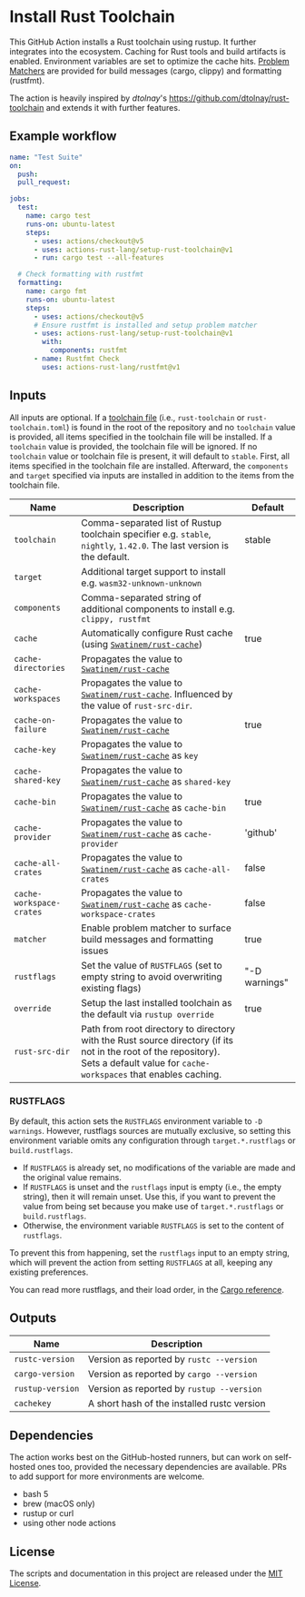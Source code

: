 # Install Rust Toolchain

This GitHub Action installs a Rust toolchain using rustup.
It further integrates into the ecosystem.
Caching for Rust tools and build artifacts is enabled.
Environment variables are set to optimize the cache hits.
[Problem Matchers] are provided for build messages (cargo, clippy) and formatting (rustfmt).

The action is heavily inspired by _dtolnay_'s <https://github.com/dtolnay/rust-toolchain> and extends it with further features.

## Example workflow

```yaml
name: "Test Suite"
on:
  push:
  pull_request:

jobs:
  test:
    name: cargo test
    runs-on: ubuntu-latest
    steps:
      - uses: actions/checkout@v5
      - uses: actions-rust-lang/setup-rust-toolchain@v1
      - run: cargo test --all-features

  # Check formatting with rustfmt
  formatting:
    name: cargo fmt
    runs-on: ubuntu-latest
    steps:
      - uses: actions/checkout@v5
      # Ensure rustfmt is installed and setup problem matcher
      - uses: actions-rust-lang/setup-rust-toolchain@v1
        with:
          components: rustfmt
      - name: Rustfmt Check
        uses: actions-rust-lang/rustfmt@v1
```

## Inputs

All inputs are optional.
If a [toolchain file](https://rust-lang.github.io/rustup/overrides.html#the-toolchain-file) (i.e., `rust-toolchain` or `rust-toolchain.toml`) is found in the root of the repository and no `toolchain` value is provided, all items specified in the toolchain file will be installed.
If a `toolchain` value is provided, the toolchain file will be ignored.
If no `toolchain` value or toolchain file is present, it will default to `stable`.
First, all items specified in the toolchain file are installed.
Afterward, the `components` and `target` specified via inputs are installed in addition to the items from the toolchain file.

| Name                     | Description                                                                                                                                                                        | Default       |
| ------------------------ | ---------------------------------------------------------------------------------------------------------------------------------------------------------------------------------- | ------------- |
| `toolchain`              | Comma-separated list of Rustup toolchain specifier e.g. `stable`, `nightly`, `1.42.0`. The last version is the default.                                                            | stable        |
| `target`                 | Additional target support to install e.g. `wasm32-unknown-unknown`                                                                                                                 |               |
| `components`             | Comma-separated string of additional components to install e.g. `clippy, rustfmt`                                                                                                  |               |
| `cache`                  | Automatically configure Rust cache (using [`Swatinem/rust-cache`])                                                                                                                 | true          |
| `cache-directories`      | Propagates the value to [`Swatinem/rust-cache`]                                                                                                                                    |               |
| `cache-workspaces`       | Propagates the value to [`Swatinem/rust-cache`]. Influenced by the value of `rust-src-dir`.                                                                                        |               |
| `cache-on-failure`       | Propagates the value to [`Swatinem/rust-cache`]                                                                                                                                    | true          |
| `cache-key`              | Propagates the value to [`Swatinem/rust-cache`] as `key`                                                                                                                           |               |
| `cache-shared-key`       | Propagates the value to [`Swatinem/rust-cache`] as `shared-key`                                                                                                                    |               |
| `cache-bin`              | Propagates the value to [`Swatinem/rust-cache`] as `cache-bin`                                                                                                                     | true          |
| `cache-provider`         | Propagates the value to [`Swatinem/rust-cache`] as `cache-provider`                                                                                                                | 'github'      |
| `cache-all-crates`       | Propagates the value to [`Swatinem/rust-cache`] as `cache-all-crates`                                                                                                              | false         |
| `cache-workspace-crates` | Propagates the value to [`Swatinem/rust-cache`] as `cache-workspace-crates`                                                                                                        | false         |
| `matcher`                | Enable problem matcher to surface build messages and formatting issues                                                                                                             | true          |
| `rustflags`              | Set the value of `RUSTFLAGS` (set to empty string to avoid overwriting existing flags)                                                                                             | "-D warnings" |
| `override`               | Setup the last installed toolchain as the default via `rustup override`                                                                                                            | true          |
| `rust-src-dir`           | Path from root directory to directory with the Rust source directory (if its not in the root of the repository). Sets a default value for `cache-workspaces` that enables caching. |               |

[`Swatinem/rust-cache`]: https://github.com/Swatinem/rust-cache

### RUSTFLAGS

By default, this action sets the `RUSTFLAGS` environment variable to `-D warnings`.
However, rustflags sources are mutually exclusive, so setting this environment variable omits any configuration through `target.*.rustflags` or `build.rustflags`.

- If `RUSTFLAGS` is already set, no modifications of the variable are made and the original value remains.
- If `RUSTFLAGS` is unset and the `rustflags` input is empty (i.e., the empty string), then it will remain unset.
  Use this, if you want to prevent the value from being set because you make use of `target.*.rustflags` or `build.rustflags`.
- Otherwise, the environment variable `RUSTFLAGS` is set to the content of `rustflags`.

To prevent this from happening, set the `rustflags` input to an empty string, which will
prevent the action from setting `RUSTFLAGS` at all, keeping any existing preferences.

You can read more rustflags, and their load order, in the [Cargo reference].

## Outputs

| Name             | Description                                 |
| ---------------- | ------------------------------------------- |
| `rustc-version`  | Version as reported by `rustc --version`    |
| `cargo-version`  | Version as reported by `cargo --version`    |
| `rustup-version` | Version as reported by `rustup --version`   |
| `cachekey`       | A short hash of the installed rustc version |

## Dependencies

The action works best on the GitHub-hosted runners, but can work on self-hosted ones too, provided the necessary dependencies are available.
PRs to add support for more environments are welcome.

- bash 5
- brew (macOS only)
- rustup or curl
- using other node actions

## License

The scripts and documentation in this project are released under the [MIT
License].

[MIT License]: LICENSE
[Problem Matchers]: https://github.com/actions/toolkit/blob/main/docs/problem-matchers.md
[Cargo reference]: https://doc.rust-lang.org/cargo/reference/config.html?highlight=unknown#buildrustflags
